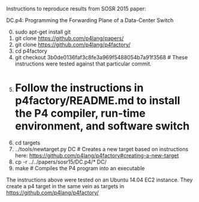 Instructions to reproduce results from SOSR 2015 paper:

DC.p4: Programming the Forwarding Plane of a Data-Center Switch

0. sudo apt-get install git
1. git clone https://github.com/p4lang/papers/
2. git clone https://github.com/p4lang/p4factory/
3. cd p4factory
4. git checkout 3b0de0136faf3c8fe3a969f5488054b7a91f3568 # These instructions were tested against that particular commit.
5. # Follow the instructions in p4factory/README.md to install the P4 compiler, run-time environment, and software switch
6. cd targets
7. ../tools/newtarget.py DC # Creates a new target based on instructions here: https://github.com/p4lang/p4factory#creating-a-new-target
8. cp -r ../../papers/sosr15/DC.p4/* DC/
9. make # Compiles the P4 program into an executable

The instructions above were tested on an Ubuntu 14.04 EC2 instance.
They create a p4 target in the same vein as targets in https://github.com/p4lang/p4factory/
